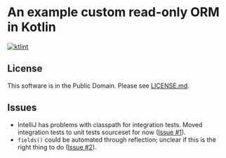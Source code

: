 # An example custom read-only ORM in Kotlin

[![ktlint](https://img.shields.io/badge/code%20style-%E2%9D%A4-FF4081.svg)](https://ktlint.github.io/)

## License

This software is in the Public Domain.  Please see [LICENSE.md](LICENSE.md).

## Issues

* IntelliJ has problems with classpath for integration tests.  Moved
  integration tests to unit tests sourceset for now
  ([Issue #1](https://github.com/binkley/readonly-orm-kt/issues/1)).
* `fields()` could be automated through reflection; unclear if this is the
  right thing to do ([Issue #2](https://github.com//binkley/readonly-orm-kt/issues/2)).
